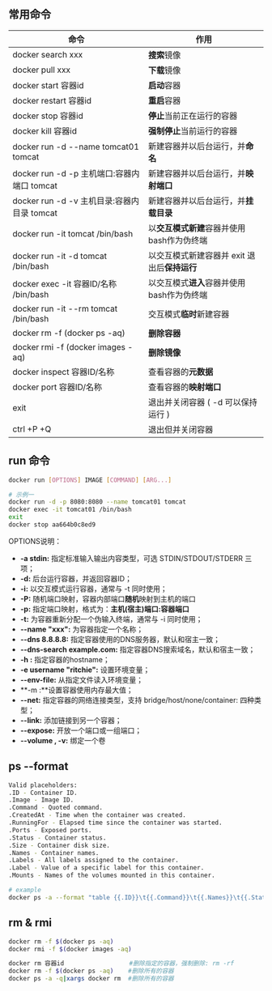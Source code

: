 ## 常用命令

| 命令                                        | 作用                                         |
| ------------------------------------------- | -------------------------------------------- |
| docker search xxx                           | **搜索**镜像                                 |
| docker pull xxx                             | **下载**镜像                                 |
| docker start 容器id                         | **启动**容器                                 |
| docker restart 容器id                       | **重启**容器                                 |
| docker stop 容器id                          | **停止**当前正在运行的容器                   |
| docker kill 容器id                          | **强制停止**当前运行的容器                   |
| docker run -d --name tomcat01 tomcat        | 新建容器并以后台运行，并**命名**             |
| docker run -d -p 主机端口:容器内端口 tomcat | 新建容器并以后台运行，并**映射端口**         |
| docker run -d -v 主机目录:容器内目录 tomcat | 新建容器并以后台运行，并**挂载目录**         |
| docker run -it tomcat /bin/bash             | 以**交互模式新建**容器并使用bash作为伪终端   |
| docker run -it -d tomcat /bin/bash          | 以交互模式新建容器并 exit 退出后**保持运行** |
| docker exec -it 容器ID/名称 /bin/bash       | 以交互模式**进入**容器并使用bash作为伪终端   |
| docker run -it --rm tomcat /bin/bash        | 交互模式**临时**新建容器                     |
| docker rm -f (docker ps -aq)                | **删除容器**                                 |
| docker rmi -f (docker images -aq)           | **删除镜像**                                 |
| docker inspect 容器ID/名称                  | 查看容器的**元数据**                         |
| docker port 容器ID/名称                     | 查看容器的**映射端口**                       |
| exit                                        | 退出并关闭容器 ( -d 可以保持运行 )           |
| ctrl +P +Q                                  | 退出但并关闭容器                             |

## run 命令

```bash
docker run [OPTIONS] IMAGE [COMMAND] [ARG...]

# 示例一
docker run -d -p 8080:8080 --name tomcat01 tomcat
docker exec -it tomcat01 /bin/bash
exit
docker stop aa664b0c8ed9
```

OPTIONS说明：

-   **-a stdin:** 指定标准输入输出内容类型，可选 STDIN/STDOUT/STDERR 三项；
-   **-d:** 后台运行容器，并返回容器ID；
-   **-i:** 以交互模式运行容器，通常与 -t 同时使用；
-   **-P:** 随机端口映射，容器内部端口**随机**映射到主机的端口
-   **-p:** 指定端口映射，格式为：**主机(宿主)端口:容器端口**
-   **-t:** 为容器重新分配一个伪输入终端，通常与 -i 同时使用；
-   **--name "xxx":** 为容器指定一个名称；
-   **--dns 8.8.8.8:** 指定容器使用的DNS服务器，默认和宿主一致；
-   **--dns-search example.com:** 指定容器DNS搜索域名，默认和宿主一致；
-   **-h :** 指定容器的hostname；
-   **-e username "ritchie":** 设置环境变量；
-   **--env-file:** 从指定文件读入环境变量；
-   **-m :**设置容器使用内存最大值；
-   **--net:** 指定容器的网络连接类型，支持 bridge/host/none/container: 四种类型；
-   **--link:** 添加链接到另一个容器；
-   **--expose:** 开放一个端口或一组端口；
-   **--volume , -v:** 绑定一个卷

## ps --format

```bash
Valid placeholders:
.ID - Container ID.
.Image - Image ID.
.Command - Quoted command.
.CreatedAt - Time when the container was created.
.RunningFor - Elapsed time since the container was started.
.Ports - Exposed ports.
.Status - Container status.
.Size - Container disk size.
.Names - Container names.
.Labels - All labels assigned to the container.
.Label - Value of a specific label for this container. 
.Mounts - Names of the volumes mounted in this container.

# example
docker ps -a --format "table {{.ID}}\t{{.Command}}\t{{.Names}}\t{{.Status}}"
```

## rm & rmi

```bash
docker rm -f $(docker ps -aq)
docker rmi -f $(docker images -aq)

docker rm 容器id   				#删除指定的容器，强制删除: rm -rf
docker rm -f $(docker ps -aq)  	 #删除所有的容器
docker ps -a -q|xargs docker rm  #删除所有的容器
```

